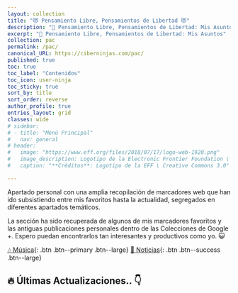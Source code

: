 ```yaml
---
layout: collection
title: "😻 Pensamiento Libre, Pensamientos de Libertad 😻"
description: "📰 Pensamiento Libre, Pensamientos de Libertad: Mis Asuntos"
excerpt: "📰 Pensamiento Libre, Pensamientos de Libertad: Mis Asuntos"
collection: pac
permalink: /pac/
canonical_URL: https://ciberninjas.com/pac/
published: true
toc: true
toc_label: "Contenidos"
toc_icon: user-ninja
toc_sticky: true
sort_by: title
sort_order: reverse
author_profile: true
entries_layout: grid
classes: wide
# sidebar:
# - title: "Menú Principal"
#   nav: general
# header:
#   image: "https://www.eff.org/files/2018/07/17/logo-web-1920.png"
#   image_description: Logotipo de la Electronic Frontier Foundation \ Visto en Ciberninjas
#   caption: "**Créditos**: Logotipo de la EFF \ Creative Commons 3.0"

---
```


<!-- -->
Apartado personal con una amplia recopilación de marcadores web que han ido subsistiendo entre mis favoritos hasta la actualidad, segregados en diferentes apartados temáticos.

La sección ha sido recuperada de algunos de mis marcadores favoritos y las antiguas publicaciones personales dentro de las Colecciones de Google +. Espero puedan encontrarlos tan interesantes y productivos como yo. 😺

[🎶 Música](/categoria/#m%C3%BAsica "Categoría de Música"){: .btn .btn--primary .btn--large} [📰 Noticias]( ""){: .btn .btn--success .btn--large}
<!-- -->

## 🔥 Últimas Actualizaciones.. 👇
